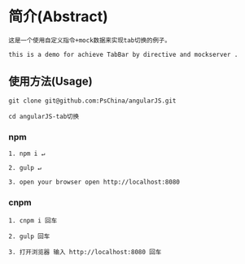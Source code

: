 # 简介(Abstract)

    这是一个使用自定义指令+mock数据来实现tab切换的例子。

    this is a demo for achieve TabBar by directive and mockserver .

## 使用方法(Usage)

    git clone git@github.com:PsChina/angularJS.git

    cd angularJS-tab切换

### npm

    1. npm i ↵

    2. gulp ↵

    3. open your browser open http://localhost:8080

### cnpm

    1. cnpm i 回车

    2. gulp 回车

    3. 打开浏览器 输入 http://localhost:8080 回车
